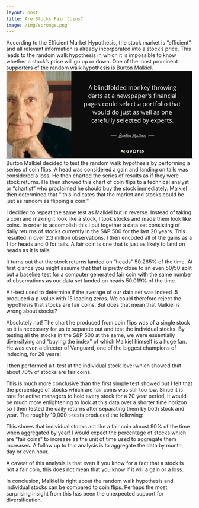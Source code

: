 ```yaml
---
layout: post
title: Are Stocks Fair Coins?
image: /img/scrooge.png
---
```


According to the Efficient Market Hypothesis, the stock market is “efficient” and all relevant information is already incorporated into a stock’s price. This leads to the random walk hypothesis in which it is impossible to know whether a stock’s price will go up or down. One of the most prominent supporters of the random walk hypothesis is Burton Malkiel.
![alt text](/img/firstmalkielquote.png)
Burton Malkiel decided to test the random walk hypothesis by performing a series of coin flips. A head was considered a gain and landing on tails was considered a loss. He then charted the series of results as if they were stock returns. He then showed this chart of coin flips to a technical analyst or “chartist” who proclaimed he should buy the stock immediately. Malkiel then determined that “ this indicates that the market and stocks could be just as random as flipping a coin.”

I decided to repeat the same test as Malkiel but in reverse. Instead of taking a coin and making it look like a stock, I took stocks and made them look like coins. In order to accomplish this I put together a data set consisting of daily returns of stocks currently in the S&P 500 for the last 20 years. This resulted in over 2.3 million observations. I then encoded all of the gains as a 1 for heads and 0 for tails. A fair coin is one that is just as likely to land on heads as it is tails.

It turns out that the stock returns landed on “heads” 50.265% of the time. At first glance you might assume that that is pretty close to an even 50/50 split but a baseline test for a computer generated fair coin with the same number of observations as our data set landed on heads 50.019% of the time.

A t-test used to determine if the average of our data set was indeed .5 produced a p-value with 15 leading zeros. We could therefore reject the hypothesis that stocks are fair coins. But does that mean that Malkiel is wrong about stocks?

Absolutely not! The chart he produced from coin flips was of a single stock so it is necessary for us to separate out and test the individual stocks. By testing all the stocks in the S&P 500 at the same, we were essentially diversifying and “buying the index” of which Malkiel himself is a huge fan. He was even a director of Vanguard, one of the biggest champions of indexing, for 28 years!

I then performed a t-test at the individual stock level which showed that about 70% of stocks are fair coins.

This is much more conclusive than the first simple test showed but I felt that the percentage of stocks which are fair coins was still too low. Since it is rare for active managers to hold every stock for a 20 year period, it would be much more enlightening to look at this data over a shorter time horizon so I then tested the daily returns after separating them by both stock and year. The roughly 10,000 t-tests produced the following:

This shows that individual stocks act like a fair coin almost 90% of the time when aggregated by year! I would expect the percentage of stocks which are “fair coins” to increase as the unit of time used to aggregate them increases. A follow up to this analysis is to aggregate the data by month, day or even hour.

A caveat of this analysis is that even if you know for a fact that a stock is not a fair coin, this does not mean that you know if it will a gain or a loss.

In conclusion, Malkiel is right about the random walk hypothesis and individual stocks can be compared to coin flips. Perhaps the most surprising insight from this has been the unexpected support for diversification.
